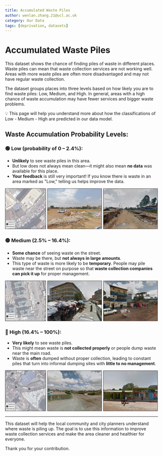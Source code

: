 ```yaml
---
title: Accumulated Waste Piles  
author: wenlan.zhang.21@ucl.ac.uk  
category: Our Data
tags: [deprivation, datasets]  
---
```


# **Accumulated Waste Piles**

This dataset shows the chance of finding piles of waste in different places. Waste piles can mean that waste collection services are not working well. Areas with more waste piles are often more disadvantaged and may not have regular waste collection.

The dataset groups places into three levels based on how likely you are to find waste piles: Low, Medium, and High. In general, areas with a high chance of waste accumulation may have fewer services and bigger waste problems.

<aside>
💡 This page will help you understand more about how the classifications of Low - Medium - High are predicted in our data model.
</aside>

## **Waste Accumulation Probability Levels:**

### **🟢 Low (probability of 0 – 2.4%):**  
- **Unlikely** to see waste piles in this area.  
- But low does not always mean clean—it might also mean **no data** was available for this place.
- **Your feedback** is still very important! If you know there is waste in an area marked as "Low," telling us helps improve the data.

![Low Waste Accumulation Probability](image-examples/L_NB.png)

### **🟡 Medium (2.5% – 16.4%):**  
- **Some chance** of seeing waste on the street.  
- Waste may be there, but **not always in large amounts**.  
- This type of waste is more likely to be **temporary**. People may pile waste near the street on purpose so that **waste collection companies can pick it up** for proper management.  

![Medium Waste Accumulation Probability](image-examples/M_NB.png)

### **🔴 High (16.4% – 100%):**  
- **Very likely** to see waste piles.  
- This might mean waste is **not collected properly** or people dump waste near the main road.  
- Waste is **often** dumped without proper collection, leading to constant piles that turn into informal dumping sites with **little to no management**.

![High Waste Accumulation Probability](image-examples/H_NB.png)

--------------

This dataset will help the local community and city planners understand where waste is piling up. The goal is to use this information to improve waste collection services and make the area cleaner and healthier for everyone.

Thank you for your contribution.

